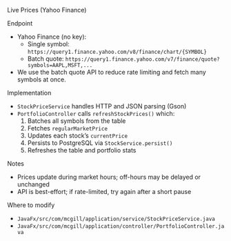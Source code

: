 Live Prices (Yahoo Finance)

Endpoint
- Yahoo Finance (no key):
  - Single symbol: `https://query1.finance.yahoo.com/v8/finance/chart/{SYMBOL}`
  - Batch quote: `https://query1.finance.yahoo.com/v7/finance/quote?symbols=AAPL,MSFT,...`
- We use the batch quote API to reduce rate limiting and fetch many symbols at once.

Implementation
- `StockPriceService` handles HTTP and JSON parsing (Gson)
- `PortfolioController` calls `refreshStockPrices()` which:
  1) Batches all symbols from the table
  2) Fetches `regularMarketPrice`
  3) Updates each stock’s `currentPrice`
  4) Persists to PostgreSQL via `StockService.persist()`
  5) Refreshes the table and portfolio stats

Notes
- Prices update during market hours; off-hours may be delayed or unchanged
- API is best-effort; if rate-limited, try again after a short pause

Where to modify
- `JavaFx/src/com/mcgill/application/service/StockPriceService.java`
- `JavaFx/src/com/mcgill/application/controller/PortfolioController.java`


